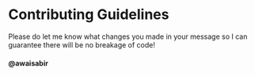 # Contributing Guidelines

Please do let me know what changes you made in your message so I can guarantee there will be no breakage of code!


#### @awaisabir
